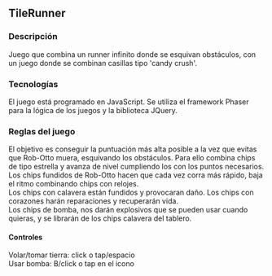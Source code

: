 ## TileRunner
### Descripción
Juego que combina un runner infinito donde se esquivan obstáculos, con un juego donde se combinan casillas tipo 'candy crush'.

### Tecnologías
El juego está programado en JavaScript. Se utiliza el framework Phaser para la lógica de los juegos y la biblioteca JQuery.

### Reglas del juego
El objetivo es conseguir la puntuación más alta posible a la vez que evitas que Rob-Otto muera, esquivando los obstáculos. Para ello combina chips de tipo estrella y avanza de nivel cumpliendo los con los puntos necesarios.  
Los chips fundidos de Rob-Otto hacen que cada vez corra más rápido, baja el ritmo combinando chips con relojes.  
Los chips con calavera están fundidos y provocaran daño. Los chips con corazones harán reparaciones y recuperarán vida.  
Los chips de bomba, nos darán explosivos que se pueden usar cuando quieras, y se librarán de los chips calavera del tablero.  
#### Controles
Volar/tomar tierra: click o tap/espacio  
Usar bomba: B/click o tap en el icono